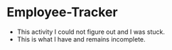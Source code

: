# Employee-Tracker

* This activity I could not figure out and I was stuck.
* This is what I have and remains incomplete.